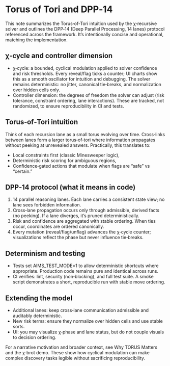 # Torus of Tori and DPP‑14

This note summarizes the Torus‑of‑Tori intuition used by the χ‑recursive solver and outlines the DPP‑14 (Deep Parallel Processing, 14 lanes) protocol referenced across the framework. It’s intentionally concise and operational, matching the implementation.

## χ‑cycle and controller dimension

- χ‑cycle: a bounded, cyclical modulation applied to solver confidence and risk thresholds. Every reveal/flag ticks a counter; UI charts show this as a smooth oscillator for intuition and debugging. The solver remains deterministic: no jitter, canonical tie‑breaks, and normalization over hidden cells only.
- Controller dimension: the degrees of freedom the solver can adjust (risk tolerance, constraint ordering, lane interactions). These are tracked, not randomized, to ensure reproducibility in CI and tests.

## Torus‑of‑Tori intuition

Think of each recursion lane as a small torus evolving over time. Cross‑links between lanes form a larger torus‑of‑tori where information propagates without peeking at unrevealed answers. Practically, this translates to:
- Local constraints first (classic Minesweeper logic),
- Deterministic risk scoring for ambiguous regions,
- Confidence‑gated actions that modulate when flags are “safe” vs “certain.”

## DPP‑14 protocol (what it means in code)

1. 14 parallel reasoning lanes. Each lane carries a consistent state view; no lane sees forbidden information.
2. Cross‑lane propagation occurs only through admissible, derived facts (no peeking). If a lane diverges, it’s pruned deterministically.
3. Risk and confidence are aggregated with stable ordering. When ties occur, coordinates are ordered canonically.
4. Every mutation (reveal/flag/unflag) advances the χ‑cycle counter; visualizations reflect the phase but never influence tie‑breaks.

## Determinism and testing

- Tests set AIMS_TEST_MODE=1 to allow deterministic shortcuts where appropriate. Production code remains pure and identical across runs.
- CI verifies: lint, security (non‑blocking), and full test suite. A smoke script demonstrates a short, reproducible run with stable move ordering.

## Extending the model

- Additional lanes: keep cross‑lane communication admissible and auditably deterministic.
- New risk terms: ensure they normalize over hidden cells and use stable sorts.
- UI: you may visualize χ‑phase and lane status, but do not couple visuals to decision ordering.

For a narrative motivation and broader context, see Why TORUS Matters and the χ‑brot demo. These show how cyclical modulation can make complex discovery tasks legible without sacrificing reproducibility.
